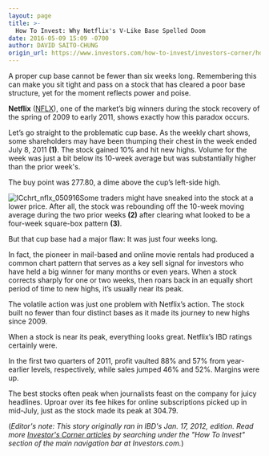 ```yaml
---
layout: page
title: >-
  How To Invest: Why Netflix's V-Like Base Spelled Doom
date: 2016-05-09 15:09 -0700
author: DAVID SAITO-CHUNG
origin_url: https://www.investors.com/how-to-invest/investors-corner/how-to-invest-why-netflixs-v-like-base-spelled-doom
---
```





A proper cup base cannot be fewer than six weeks long. Remembering this can make you sit tight and pass on a stock that has cleared a poor base structure, yet for the moment reflects power and poise.


**Netflix** ([NFLX](https://research.investors.com/quote.aspx?symbol=NFLX)), one of the market’s big winners during the stock recovery of the spring of 2009 to early 2011, shows exactly how this paradox occurs.


Let’s go straight to the problematic cup base. As the weekly chart shows, some shareholders may have been thumping their chest in the week ended July 8, 2011 **(1)**. The stock gained 10% and hit new highs. Volume for the week was just a bit below its 10-week average but was substantially higher than the prior week's.


The buy point was 277.80, a dime above the cup’s left-side high.


![ICchrt_nflx_050916](https://www.investors.com/wp-content/uploads/2016/05/ICchrt_nflx_050916.jpg)Some traders might have sneaked into the stock at a lower price. After all, the stock was rebounding off the 10-week moving average during the two prior weeks **(2)** after clearing what looked to be a four-week square-box pattern **(3)**.


But that cup base had a major flaw: It was just four weeks long.


In fact, the pioneer in mail-based and online movie rentals had produced a common chart pattern that serves as a key sell signal for investors who have held a big winner for many months or even years. When a stock corrects sharply for one or two weeks, then roars back in an equally short period of time to new highs, it’s usually near its peak.


The volatile action was just one problem with Netflix’s action. The stock built no fewer than four distinct bases as it made its journey to new highs since 2009.


When a stock is near its peak, everything looks great. Netflix’s IBD ratings certainly were.


In the first two quarters of 2011, profit vaulted 88% and 57% from year-earlier levels, respectively, while sales jumped 46% and 52%. Margins were up.


The best stocks often peak when journalists feast on the company for juicy headlines. Uproar over its fee hikes for online subscriptions picked up in mid-July, just as the stock made its peak at 304.79.


(*Editor's note: This story originally ran in IBD's Jan. 17, 2012, edition. Read more [Investor's Corner articles](https://www.investors.com/how-to-invest/investors-corner) by searching under the "How To Invest" section of the main navigation bar at Investors.com.*)




